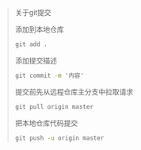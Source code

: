 
> 关于git提交
> 
> 添加到本地仓库
> ```cmd
> git add .
> ```
> 
> 添加提交描述
> ```cmd
> git commit -m '内容'
> ```
> 
> 提交前先从远程仓库主分支中拉取请求
> ```cmd
> git pull origin master
> ```
> 
> 把本地仓库代码提交
> ```cmd
> git push -u origin master
> ```
